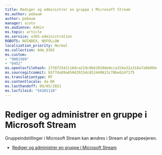 ```yaml
---
title: Rediger og administrer en gruppe i Microsoft Stream
ms.author: pebaum
author: pebaum
manager: scotv
ms.audience: Admin
ms.topic: article
ms.service: o365-administration
ROBOTS: NOINDEX, NOFOLLOW
localization_priority: Normal
ms.collection: Adm_O365
ms.custom:
- "9001509"
- "6452"
ms.openlocfilehash: 275072542118dca219c8bb2010de8cca354a32a318a7a0b094a3ec77bedcbadc
ms.sourcegitcommit: b5f7da89a650d2915dc652449623c78be6247175
ms.translationtype: MT
ms.contentlocale: da-DK
ms.lasthandoff: 08/05/2021
ms.locfileid: "54101116"
---
```

# <a name="edit-and-manage-a-group-in-microsoft-stream"></a>Rediger og administrer en gruppe i Microsoft Stream

Gruppeindstillinger i Microsoft Stream kan ændres i Stream af gruppeejeren.  

- [Rediger og administrer en gruppe i Microsoft Stream](https://docs.microsoft.com/stream/portal-manage-groups)
